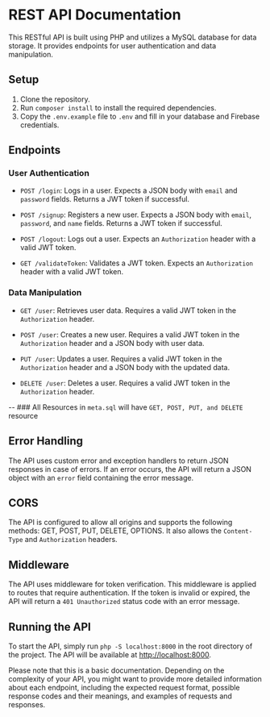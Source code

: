 # REST API Documentation

This RESTful API is built using PHP and utilizes a MySQL database for data storage. It provides endpoints for user authentication and data manipulation.

## Setup

1. Clone the repository.
2. Run `composer install` to install the required dependencies.
3. Copy the `.env.example` file to `.env` and fill in your database and Firebase credentials.

## Endpoints

### User Authentication

- `POST /login`: Logs in a user. Expects a JSON body with `email` and `password` fields. Returns a JWT token if successful.

- `POST /signup`: Registers a new user. Expects a JSON body with `email`, `password`, and `name` fields. Returns a JWT token if successful.

- `POST /logout`: Logs out a user. Expects an `Authorization` header with a valid JWT token.

- `GET /validateToken`: Validates a JWT token. Expects an `Authorization` header with a valid JWT token.

### Data Manipulation

- `GET /user`: Retrieves user data. Requires a valid JWT token in the `Authorization` header.

- `POST /user`: Creates a new user. Requires a valid JWT token in the `Authorization` header and a JSON body with user data.

- `PUT /user`: Updates a user. Requires a valid JWT token in the `Authorization` header and a JSON body with the updated data.

- `DELETE /user`: Deletes a user. Requires a valid JWT token in the `Authorization` header.

-- ### All Resources in `meta.sql` will have `GET, POST, PUT, and DELETE` resource

## Error Handling

The API uses custom error and exception handlers to return JSON responses in case of errors. If an error occurs, the API will return a JSON object with an `error` field containing the error message.

## CORS

The API is configured to allow all origins and supports the following methods: GET, POST, PUT, DELETE, OPTIONS. It also allows the `Content-Type` and `Authorization` headers.

## Middleware

The API uses middleware for token verification. This middleware is applied to routes that require authentication. If the token is invalid or expired, the API will return a `401 Unauthorized` status code with an error message.

## Running the API

To start the API, simply run `php -S localhost:8000` in the root directory of the project. The API will be available at [http://localhost:8000](http://localhost:8000).

Please note that this is a basic documentation. Depending on the complexity of your API, you might want to provide more detailed information about each endpoint, including the expected request format, possible response codes and their meanings, and examples of requests and responses.
